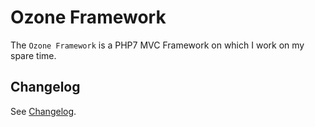 # Ozone Framework


The `Ozone Framework` is a PHP7 MVC Framework on which I work on my spare time.

## Changelog
See [Changelog](CHANGELOG.md).
